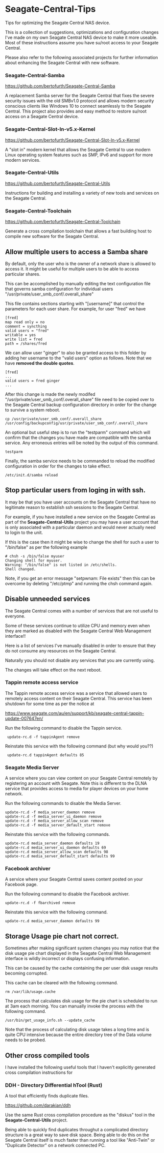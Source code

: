 # Seagate-Central-Tips
Tips for optimizing the Seagate Central NAS device.

This is a collection of suggestions, optimizations and 
configuration changes I've made on my own Seagate Central NAS
device to make it more useable. Most of these instructions 
assume you have su/root access to your Seagate Central.

Please also refer to the following associated projects
for further information about enhancing the Seagate Central
with new software.

### Seagate-Central-Samba
https://github.com/bertofurth/Seagate-Central-Samba

A replacement Samba server for the Seagate Central that fixes
the severe security issues with the old SMBv1.0 protocol and allows
modern security conscious clients like Windows 10 to connect
seamlessly to the Seagate Central. This project also provides
and easy method to restore su/root access on a Seagate Central
device.
 
### Seagate-Central-Slot-In-v5.x-Kernel
https://github.com/bertofurth/Seagate-Central-Slot-In-v5.x-Kernel

A "slot in" modern kernel that allows the Seagate Central to
use modern Linux operating system features such as SMP, IPv6
and support for more modern services.

### Seagate-Central-Utils
https://github.com/bertofurth/Seagate-Central-Utils

Instructions for building and installing a variety of new tools
and services on the Seagate Central.

### Seagate-Central-Toolchain
https://github.com/bertofurth/Seagate-Central-Toolchain

Generate a cross compilation toolchain that allows a fast building
host to compile new software for the Seagate Central.

## Allow multiple users to access a Samba share
By default, only the user who is the owner of a network share is
allowed to access it. It might be useful for multiple users 
to be able to access particular shares.

This can be accomplished by manually editing the text configuration
file that governs samba configuration for individual users
"/usr/private/user_smb_conf/.overall_share"

This file contains sections starting with "[username]" that
control the parameters for each user share. For example, for
user "fred" we have

    [fred]
    map read only = no
    comment = syncthing
    valid users = "fred"
    writable = yes
    write list = fred
    path = /shares/fred

We can allow user "ginger" to also be granted access to this folder
by adding her username to the "valid users" option as follows. Note
that we have **removed the double quotes**. 

    [fred]
    ...
    valid users = fred ginger
    ...
    
After this change is made the newly modifed
"/usr/private/user_smb_conf/.overall_share" file need to be copied
over to the Seagate Central backup configuration directory in order 
for the change to survive a system reboot.

    cp /usr/private/user_smb_conf/.overall_share /usr/config/backupconfig/usr/private/user_smb_conf/.overall_share
    
An optional but useful step is to run the "testparm" command which will
confirm that the changes you have made are compatible with the samba
service. Any erroneous entries will be noted by the output of this
command. 
    
    testparm
    
Finally, the samba service needs to be commanded to reload the modified
configuration in order for the changes to take effect.

    /etc/init.d/samba reload
    

## Stop particular users from loging in with ssh.
It may be that you have user accounts on the Seagate Central that have
no legitimate reason to establish ssh sessions to the Seagate Central.

For example, if you have installed a new service on the Seagate Central
as part of the **Seagate-Central-Utils** project you may have a user
account that is only associated with a particular daemon and would
never actually need to login to the unit.

If this is the case then it might be wise to change the shell for such
a user to "/bin/false" as per the following example

    # chsh -s /bin/false myuser
    Changing shell for myuser.
    Warning: "/bin/false" is not listed in /etc/shells.
    Shell changed.
          
Note, if you get an error message "setpwnam: File exists" then this
can be overcome by deleting "/etc/ptmp" and running the chsh command
again.


## Disable unneeded services
The Seagate Central comes with a number of services that are not
useful to everyone. 

Some of these services continue to utilize CPU and memory even when
they are marked as disabled with the Seagate Central Web Management 
interface!!

Here is a list of services I've manually disabled in order to ensure
that they do not consume any resources on the Seagate Central. 

Naturally you should not disable any services that you are currently 
using.

The changes will take effect on the next reboot.

### Tappin remote access service
The Tappin remote access service was a service that allowed users
to remotely access content on their Seagate Central. This service
has been shutdown for some time as per the notice at

https://www.seagate.com/au/en/support/kb/seagate-central-tappin-update-007647en/

Run the following command to disable the Tappin service.

     update-rc.d -f tappinAgent remove
     
Reinstate this service with the following command (but why would you??)

     update-rc.d tappinAgent defaults 85

### Seagate Media Server
A service where you can view content on your Seagate Central remotely
by registering an account with Seagate. Note this is different to the
DLNA service that provides access to media for player devices on your
home network.

Run the following commands to disable the Media Server.

    update-rc.d -f media_server_daemon remove
    update-rc.d -f media_server_ui_daemon remove
    update-rc.d -f media_server_allow_scan remove
    update-rc.d -f media_server_default_start remove

Reinstate this service with the following commands.

    update-rc.d media_server_daemon defaults 19 
    update-rc.d media_server_ui_daemon defaults 69 
    update-rc.d media_server_allow_scan defaults 98 
    update-rc.d media_server_default_start defaults 99
    
### Facebook archiver
A service where your Seagate Central saves content posted on your
Facebook page.

Run the following command to disable the Facebook archiver.

    update-rc.d -f fbarchived remove

Reinstate this service with the following command.

    update-rc.d media_server_daemon defaults 99

## Storage Usage pie chart not correct.
Sometimes after making significant system changes you may notice
that the disk usage pie chart displayed in the Seagate Central
Web Management interface is wildly incorrect or displays confusing
information.

This can be caused by the cache containing the per user disk usage
results becoming corrupted.

This cache can be cleared with the following command.

    rm /var/lib/usage.cache

The process that calculates disk usage for the pie chart is scheduled
to run at 3am each morning. You can manually invoke the process with
the following command.

    /usr/bin/get_usage_info.sh --update_cache
    
Note that the process of calculating disk usage takes a long time
and is quite CPU intensive because the entire directory tree of the
Data volume needs to be probed.

## Other cross compiled tools
I have installed the following useful tools that I haven't explicitly
generated cross compilation instructions for

### DDH - Directory Differential hTool (Rust)
A tool that efficiently finds duplicate files.

https://github.com/darakian/ddh

Use the same Rust cross compilation procedure as the "diskus" tool
in the **Seagate-Central-Utils** project.

Being able to quickly find duplicates throughut a complicated 
directory structure is a great way to save disk space. Being able to
do this on the Seagate Central itself is much faster than running a
tool like "Anti-Twin" or "Duplicate Detector" on a network connected
PC.
